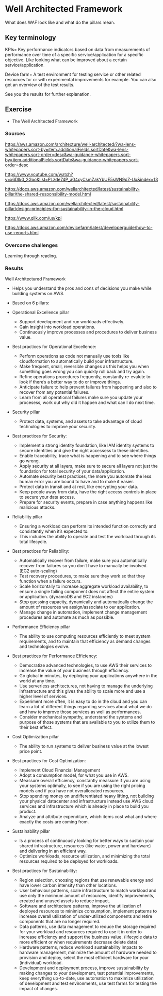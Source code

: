 # Well Architected Framework
What does WAF look like and what do the pillars mean.

## Key terminology
KPIs= Key performance indicators based on data from measurements of performance over time of a specific service/application for a specific objective. Like looking what can be improved about a certain service/application.

Device farm= A test environment for testing service or other related resources for or with experimental improvements for example. You can also get an overview of the test results.

See you the results for further explanation.

## Exercise
- The Well Architected Framework

### Sources
https://aws.amazon.com/architecture/well-architected/?wa-lens-whitepapers.sort-by=item.additionalFields.sortDate&wa-lens-whitepapers.sort-order=desc&wa-guidance-whitepapers.sort-by=item.additionalFields.sortDate&wa-guidance-whitepapers.sort-order=desc

https://www.youtube.com/watch?v=x6DIk0_2Goo&list=PLzde74P_a04cyCsmZakYbUE5sWN9dZ-Ux&index=13

https://docs.aws.amazon.com/wellarchitected/latest/sustainability-pillar/the-shared-responsibility-model.html

https://docs.aws.amazon.com/wellarchitected/latest/sustainability-pillar/design-principles-for-sustainability-in-the-cloud.html

https://www.qlik.com/us/kpi

https://docs.aws.amazon.com/devicefarm/latest/developerguide/how-to-use-reports.html

### Overcome challenges
Learning through reading.

### Results
Well Architectured Framework
-	Helps you understand the pros and cons of decisions you make while building systems on AWS.
-	Based on 6 pillars:
-	Operational Excellence pillar
    -	Support development and run workloads effectively.
    -	Gain insight into workload operations.
    -	Continuously improve processes and procedures to deliver business value.
-	Best practices for Operational Excellence:
    -	Perform operations as code not manually use tools like cloudformation to automatically build your infrastructure.
    -	Make frequent, small, reversible changes as this helps you when something goes wrong you can quickly roll back and try again.
    -	Refine operations procedures frequently, constantly re-evalute to look if there’s a better way to do or improve things.
    -	Anticipate failure to help prevent failures from happening and also to recover from any potential failures.
    -	Learn from all operational failures make sure you update your procesess, work out why did it happen and what can I do next time.

-   Security pillar
    -	Protect data, systems, and assets to take advantage of cloud technologies to improve your security.
-	Best practices for Security:
    -	Implement a strong identity foundation, like IAM identity systems to secure identities and give the right accessess to these identities.
    -	Enable traceability, trace what is happening and to see where things go wrong.
    -	Apply security at all layers, make sure to secure all layers not just the foundation for total security of your data/application.
    -	Automate security best practices, the more you automate the less human error you are bound to have and to make it easier.
    -	Protect data in transit and at rest, like encrypting your data.
    -	Keep people away from data, have the right access controls in place to secure your data access.
    -	Prepare for security events, prepare in case anything happens like malicious attacks.

-	Reliability pillar
    -	Ensuring a workload can perform its intended function correctly and consistently when it’s expected to.
    -	This includes the ability to operate and test the workload through its total lifecycle.
- Best practices for Reliability:
    -	Automatically recover from failure, make sure you automatically recover from failures so you don’t have to manually be involved. (EC2 auto-scaling)
    -	Test recovery procedures, to make sure they work so that they function when a failure occurs.
    -	Scale horizontally to increase aggregate workload availability, to ensure a single failing component does not affect the entire system or application. (dynamoDB and EC2 instances)
    -	Stop guessing capacity, dynamically and automatically change the amount of resources we assign/associate to our application.
    -	Manage change in automation, implement change management procedures and automate as much as possible.

-	Performance Efficiency pillar
    -	The ability to use computing resources efficiently to meet system requirements, and to maintain that efficiency as demand changes and technologies evolve.
-	Best practices for Performance Efficiency:
    -	Democratize advanced technologies, to use AWS their services to increase the value of your business through efficiency.
    -	Go global in minutes, by deploying your applications anywhere in the world at any time.
    -	Use serverless architectures, not having to manage the underlying infrastructure and this gives the ability to scale more and use a higher level of services.
    -	Experiment more often, it is easy to do in the cloud and you can learn a lot of different things regarding services about what we do and how to improve those services as well as performances.
    -	Consider mechanical sympathy, understand the systems and purpose of those systems that are available to you to utilize them to their best effect.

-	Cost Optimization pillar
    -	The ability to run systems to deliver business value at the lowest price point.
-	Best practices for Cost Optimization:
    -	Implement Cloud Financial Management 
    -	Adopt a consumption model, for what you use in AWS.
    -	Meassure overall efficiency, constantly meassure if you are using your systems optimally, to see if you are using the right pricing models and if you have not overallocated resources.
    -	Stop spending money on undifferentiated heavy lifting, not building your physical datacenter and infrastructure instead use AWS cloud services and infrastructure which is already in place to build you product.
    -	Analyze and attribute expenditure, which items cost what and where exactly the costs are coming from.

-	Sustainability pillar
    -	Is a process of continuously looking for better ways to sustain your shared infrastructure, resources (like water, power and hardware) and delivering in an efficient way.
    -	Optimize workloads, resource utilization, and minimizing the total resources required to be deployed for workloads.
-	Best practices for Sustainability:
    -	Region selection, choosing regions that use renewable energy and have lower carbon intensity than other locations.
    -	User behaviour patterns, scale infrastructure to match workload and use only the minimum amount of resources, identify improvements, created and unused assets to reduce impact.
    -	Software and architecture patterns, improve the utilization of deployed resources to minimize consumption, implement patterns to increase overall utilization of under-utilized components and retire components that are no longer required.
    -	Data patterns, use data management to reduce the storage required for your workload and resources required to use it in order to increase efficiency and support the business value. (lifecycle data to more efficient  or when requirements decrease delete data)
    -	Hardware patterns, reduce workload sustainability impacts to hardware management, minimize the amount of hardware needed to provision and deploy, select the most efficient hardware for your (individual) workload.
    -	Development and deployment process, improve sustainability by making changes to your development, test potential improvements, keep everything up-to-date, use automation to maximize utilization of development and test environments, use test farms for testing the impact of changes.
